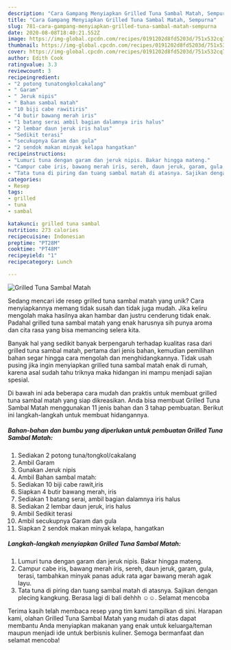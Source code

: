 ```yaml
---
description: "Cara Gampang Menyiapkan Grilled Tuna Sambal Matah, Sempurna"
title: "Cara Gampang Menyiapkan Grilled Tuna Sambal Matah, Sempurna"
slug: 781-cara-gampang-menyiapkan-grilled-tuna-sambal-matah-sempurna
date: 2020-08-08T18:40:21.552Z
image: https://img-global.cpcdn.com/recipes/0191202d8fd5203d/751x532cq70/grilled-tuna-sambal-matah-foto-resep-utama.jpg
thumbnail: https://img-global.cpcdn.com/recipes/0191202d8fd5203d/751x532cq70/grilled-tuna-sambal-matah-foto-resep-utama.jpg
cover: https://img-global.cpcdn.com/recipes/0191202d8fd5203d/751x532cq70/grilled-tuna-sambal-matah-foto-resep-utama.jpg
author: Edith Cook
ratingvalue: 3.3
reviewcount: 3
recipeingredient:
- "2 potong tunatongkolcakalang"
- " Garam"
- " Jeruk nipis"
- " Bahan sambal matah"
- "10 biji cabe rawitiris"
- "4 butir bawang merah iris"
- "1 batang serai ambil bagian dalamnya iris halus"
- "2 lembar daun jeruk iris halus"
- "Sedikit terasi"
- "secukupnya Garam dan gula"
- "2 sendok makan minyak kelapa hangatkan"
recipeinstructions:
- "Lumuri tuna dengan garam dan jeruk nipis. Bakar hingga mateng."
- "Campur cabe iris, bawang merah iris, sereh, daun jeruk, garam, gula, terasi, tambahkan minyak panas aduk rata agar bawang merah agak layu."
- "Tata tuna di piring dan tuang sambal matah di atasnya. Sajikan dengan plecing kangkung. Berasa lagi di bali dehhh ☺️☺️. Selamat mencoba"
categories:
- Resep
tags:
- grilled
- tuna
- sambal

katakunci: grilled tuna sambal 
nutrition: 273 calories
recipecuisine: Indonesian
preptime: "PT28M"
cooktime: "PT48M"
recipeyield: "1"
recipecategory: Lunch

---
```



![Grilled Tuna Sambal Matah](https://img-global.cpcdn.com/recipes/0191202d8fd5203d/751x532cq70/grilled-tuna-sambal-matah-foto-resep-utama.jpg)

Sedang mencari ide resep grilled tuna sambal matah yang unik? Cara menyiapkannya memang tidak susah dan tidak juga mudah. Jika keliru mengolah maka hasilnya akan hambar dan justru cenderung tidak enak. Padahal grilled tuna sambal matah yang enak harusnya sih punya aroma dan cita rasa yang bisa memancing selera kita.



Banyak hal yang sedikit banyak berpengaruh terhadap kualitas rasa dari grilled tuna sambal matah, pertama dari jenis bahan, kemudian pemilihan bahan segar hingga cara mengolah dan menghidangkannya. Tidak usah pusing jika ingin menyiapkan grilled tuna sambal matah enak di rumah, karena asal sudah tahu triknya maka hidangan ini mampu menjadi sajian spesial.


Di bawah ini ada beberapa cara mudah dan praktis untuk membuat grilled tuna sambal matah yang siap dikreasikan. Anda bisa membuat Grilled Tuna Sambal Matah menggunakan 11 jenis bahan dan 3 tahap pembuatan. Berikut ini langkah-langkah untuk membuat hidangannya.

<!--inarticleads1-->

##### Bahan-bahan dan bumbu yang diperlukan untuk pembuatan Grilled Tuna Sambal Matah:

1. Sediakan 2 potong tuna/tongkol/cakalang
1. Ambil  Garam
1. Gunakan  Jeruk nipis
1. Ambil  Bahan sambal matah:
1. Sediakan 10 biji cabe rawit,iris
1. Siapkan 4 butir bawang merah, iris
1. Sediakan 1 batang serai, ambil bagian dalamnya iris halus
1. Sediakan 2 lembar daun jeruk, iris halus
1. Ambil Sedikit terasi
1. Ambil secukupnya Garam dan gula
1. Siapkan 2 sendok makan minyak kelapa, hangatkan




<!--inarticleads2-->

##### Langkah-langkah menyiapkan Grilled Tuna Sambal Matah:

1. Lumuri tuna dengan garam dan jeruk nipis. Bakar hingga mateng.
1. Campur cabe iris, bawang merah iris, sereh, daun jeruk, garam, gula, terasi, tambahkan minyak panas aduk rata agar bawang merah agak layu.
1. Tata tuna di piring dan tuang sambal matah di atasnya. Sajikan dengan plecing kangkung. Berasa lagi di bali dehhh ☺️☺️. Selamat mencoba




Terima kasih telah membaca resep yang tim kami tampilkan di sini. Harapan kami, olahan Grilled Tuna Sambal Matah yang mudah di atas dapat membantu Anda menyiapkan makanan yang enak untuk keluarga/teman maupun menjadi ide untuk berbisnis kuliner. Semoga bermanfaat dan selamat mencoba!

